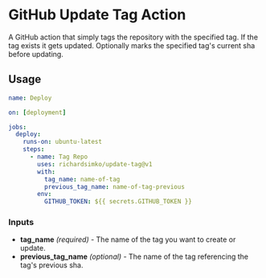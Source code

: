 # GitHub Update Tag Action
A GitHub action that simply tags the repository with the specified tag. If the tag exists it gets updated. Optionally marks the specified tag's current sha before updating. 

## Usage
```yml
name: Deploy

on: [deployment]

jobs:
  deploy:
    runs-on: ubuntu-latest
    steps:
      - name: Tag Repo
        uses: richardsimko/update-tag@v1
        with:
          tag_name: name-of-tag
          previous_tag_name: name-of-tag-previous
        env:
          GITHUB_TOKEN: ${{ secrets.GITHUB_TOKEN }}
```

### Inputs

- **tag_name** _(required)_ - The name of the tag you want to create or update.
- **previous_tag_name** _(optional)_ - The name of the tag referencing the tag's previous sha. 
